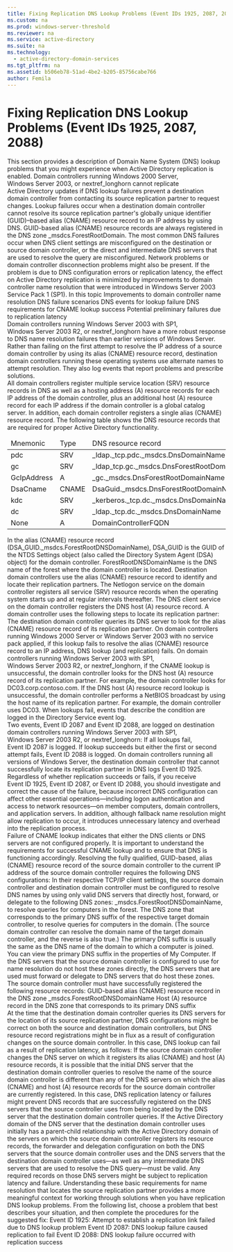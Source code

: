 ```yaml
---
title: Fixing Replication DNS Lookup Problems (Event IDs 1925, 2087, 2088)
ms.custom: na
ms.prod: windows-server-threshold
ms.reviewer: na
ms.service: active-directory
ms.suite: na
ms.technology: 
  - active-directory-domain-services
ms.tgt_pltfrm: na
ms.assetid: b506eb78-51ad-4be2-b205-85756cabe766
author: Femila
---
```

# Fixing Replication DNS Lookup Problems (Event IDs 1925, 2087, 2088)
<?xml version="1.0" encoding="utf-8"?>
<developerConceptualDocument xmlns="http://ddue.schemas.microsoft.com/authoring/2003/5" xmlns:xlink="http://www.w3.org/1999/xlink" xmlns:xsi="http://www.w3.org/2001/XMLSchema-instance" xsi:schemaLocation="http://ddue.schemas.microsoft.com/authoring/2003/5 http://clixdevr3.blob.core.windows.net/ddueschema/developer.xsd">
  <introduction>
    <para>This section provides a description of Domain Name System (DNS) lookup problems that you might experience when Active Directory replication is enabled.</para>
    <para>Domain controllers running Windows 2000 Server, Windows Server 2003, or <token>nextref_longhorn</token> cannot replicate Active Directory updates if DNS lookup failures prevent a destination domain controller from contacting its source replication partner to request changes. Lookup failures occur when a destination domain controller cannot resolve its source replication partner's globally unique identifier (GUID)–based alias (CNAME) resource record to an IP address by using DNS. GUID-based alias (CNAME) resource records are always registered in the DNS zone _msdcs.<placeholder>ForestRootDomain</placeholder>.</para>
    <para>The most common DNS failures occur when DNS client settings are misconfigured on the destination or source domain controller, or the direct and intermediate DNS servers that are used to resolve the query are misconfigured. Network problems or domain controller disconnection problems might also be present. If the problem is due to DNS configuration errors or replication latency, the effect on Active Directory replication is minimized by improvements to domain controller name resolution that were introduced in Windows Server 2003 Service Pack 1 (SP1).</para>
    <para>
      <embeddedLabel>In this topic</embeddedLabel>
    </para>
    <list class="bullet">
      <listItem>
        <para>
          <link xlink:href="#BKMK_Improvements">Improvements to domain controller name resolution</link>
        </para>
        <list class="bullet">
          <listItem>
            <para>
              <link xlink:href="#BKMK_DNS_Failure">DNS failure scenarios</link>
            </para>
          </listItem>
          <listItem>
            <para>
              <link xlink:href="#BKMK_DNS_Events">DNS events for lookup failure</link>
            </para>
          </listItem>
        </list>
      </listItem>
      <listItem>
        <para>
          <link xlink:href="#BKMK_DNS_Requirements">DNS requirements for CNAME lookup success</link>
        </para>
        <list class="bullet">
          <listItem>
            <para>
              <link xlink:href="#BKMK_Potential_Failures">Potential preliminary failures due to replication latency</link>
            </para>
          </listItem>
        </list>
      </listItem>
    </list>
  </introduction>
  <section address="BKMK_Improvements">
    <title>Improvements to domain controller name resolution</title>
    <content>
      <para>Domain controllers running Windows Server 2003 with SP1, Windows Server 2003 R2, or <token>nextref_longhorn</token> have a more robust response to DNS name resolution failures than earlier versions of Windows Server. Rather than failing on the first attempt to resolve the IP address of a source domain controller by using its alias (CNAME) resource record, destination domain controllers running these operating systems use alternate names to attempt resolution. They also log events that report problems and prescribe solutions.</para>
    </content>
    <sections>
      <section address="BKMK_DNS_Failure">
        <title>DNS failure scenarios</title>
        <content>
          <para>All domain controllers register multiple service location (SRV) resource records in DNS as well as a hosting address (A) resource records for each IP address of the domain controller, plus an additional host (A) resource record for each IP address if the domain controller is a global catalog server. In addition, each domain controller registers a single alias (CNAME) resource record. </para>
          <para>The following table shows the DNS resource records that are required for proper Active Directory functionality.</para>
          <table xmlns:caps="http://schemas.microsoft.com/build/caps/2013/11">
            <thead>
              <tr>
                <TD colspan="1">
                  <para>Mnemonic</para>
                </TD>
                <TD colspan="1">
                  <para>Type</para>
                </TD>
                <TD colspan="1">
                  <para>DNS resource record</para>
                </TD>
              </tr>
            </thead>
            <tbody>
              <tr>
                <TD colspan="1">
                  <para>pdc</para>
                </TD>
                <TD colspan="1">
                  <para>SRV</para>
                </TD>
                <TD colspan="1">
                  <para>_ldap._tcp.pdc._msdcs.<placeholder>DnsDomainName</placeholder></para>
                </TD>
              </tr>
              <tr>
                <TD colspan="1">
                  <para>gc</para>
                </TD>
                <TD colspan="1">
                  <para>SRV</para>
                </TD>
                <TD colspan="1">
                  <para>_ldap_tcp.gc._msdcs.<placeholder>DnsForestRootDomainName</placeholder></para>
                </TD>
              </tr>
              <tr>
                <TD colspan="1">
                  <para>GcIpAddress</para>
                </TD>
                <TD colspan="1">
                  <para>A</para>
                </TD>
                <TD colspan="1">
                  <para>_gc._msdcs.<placeholder>DnsForestRootDomainName</placeholder></para>
                </TD>
              </tr>
              <tr>
                <TD colspan="1">
                  <para>DsaCname</para>
                </TD>
                <TD colspan="1">
                  <para>CNAME</para>
                </TD>
                <TD colspan="1">
                  <para>
                    <placeholder>DsaGuid</placeholder>._msdcs.<placeholder>DnsForestRootDomainName</placeholder></para>
                </TD>
              </tr>
              <tr>
                <TD colspan="1">
                  <para>kdc</para>
                </TD>
                <TD colspan="1">
                  <para>SRV</para>
                </TD>
                <TD colspan="1">
                  <para>_kerberos._tcp.dc._msdcs.<placeholder>DnsDomainName</placeholder></para>
                </TD>
              </tr>
              <tr>
                <TD colspan="1">
                  <para>dc</para>
                </TD>
                <TD colspan="1">
                  <para>SRV</para>
                </TD>
                <TD colspan="1">
                  <para>_ldap._tcp.dc._msdcs.<placeholder>DnsDomainName</placeholder></para>
                </TD>
              </tr>
              <tr>
                <TD colspan="1">
                  <para>None</para>
                </TD>
                <TD colspan="1">
                  <para>A</para>
                </TD>
                <TD colspan="1">
                  <para>
                    <placeholder>DomainControllerFQDN</placeholder>
                  </para>
                </TD>
              </tr>
            </tbody>
          </table>
          <para>In the alias (CNAME) resource record (<placeholder>DSA_GUID</placeholder>._msdcs.<placeholder>ForestRootDNSDomainName</placeholder>), <placeholder>DSA_GUID</placeholder> is the GUID of the NTDS Settings object (also called the Directory System Agent (DSA) object) for the domain controller. <placeholder>ForestRootDNSDomainName</placeholder> is the DNS name of the forest where the domain controller is located. Destination domain controllers use the alias (CNAME) resource record to identify and locate their replication partners.</para>
          <para>The Netlogon service on the domain controller registers all service (SRV) resource records when the operating system starts up and at regular intervals thereafter. The DNS client service on the domain controller registers the DNS host (A) resource record.</para>
          <para>A domain controller uses the following steps to locate its replication partner: </para>
          <list class="ordered">
            <listItem>
              <para>The destination domain controller queries its DNS server to look for the alias (CNAME) resource record of its replication partner. On domain controllers running Windows 2000 Server or Windows Server 2003 with no service pack applied, if this lookup fails to resolve the alias (CNAME) resource record to an IP address, DNS lookup (and replication) fails.</para>
            </listItem>
            <listItem>
              <para>On domain controllers running Windows Server 2003 with SP1, Windows Server 2003 R2, or <token>nextref_longhorn</token>, if the CNAME lookup is unsuccessful, the domain controller looks for the DNS host (A) resource record of its replication partner. For example, the domain controller looks for DC03.corp.contoso.com.</para>
            </listItem>
            <listItem>
              <para>If the DNS host (A) resource record lookup is unsuccessful, the domain controller performs a NetBIOS broadcast by using the host name of its replication partner. For example, the domain controller uses DC03.</para>
            </listItem>
          </list>
          <para>When lookups fail, events that describe the condition are logged in the Directory Service event log.</para>
        </content>
      </section>
      <section address="BKMK_DNS_Events">
        <title>DNS events for lookup failure</title>
        <content>
          <para>Two events, Event ID 2087 and Event ID 2088, are logged on destination domain controllers running Windows Server 2003 with SP1, Windows Server 2003 R2, or <token>nextref_longhorn</token>: </para>
          <list class="bullet">
            <listItem>
              <para>If all lookups fail, Event ID 2087 is logged. </para>
            </listItem>
            <listItem>
              <para>If lookup succeeds but either the first or second attempt fails, Event ID 2088 is logged.</para>
            </listItem>
          </list>
          <para>On domain controllers running all versions of Windows Server, the destination domain controller that cannot successfully locate its replication partner in DNS logs Event ID 1925.</para>
          <para>Regardless of whether replication succeeds or fails, if you receive Event ID 1925, Event ID 2087, or Event ID 2088, you should investigate and correct the cause of the failure, because incorrect DNS configuration can affect other essential operations—including logon authentication and access to network resources—on member computers, domain controllers, and application servers. In addition, although fallback name resolution might allow replication to occur, it introduces unnecessary latency and overhead into the replication process.</para>
        </content>
      </section>
    </sections>
  </section>
  <section address="BKMK_DNS_Requirements">
    <title>DNS requirements for CNAME lookup success</title>
    <content>
      <para>Failure of CNAME lookup indicates that either the DNS clients or DNS servers are not configured properly. It is important to understand the requirements for successful CNAME lookup and to ensure that DNS is functioning accordingly.</para>
      <para>Resolving the fully qualified, GUID-based, alias (CNAME) resource record of the source domain controller to the current IP address of the source domain controller requires the following DNS configurations:</para>
      <list class="ordered">
        <listItem>
          <para>In their respective TCP/IP client settings, the source domain controller and destination domain controller must be configured to resolve DNS names by using only valid DNS servers that directly host, forward, or delegate to the following DNS zones: </para>
          <list class="ordered">
            <listItem>
              <para>_msdcs.<placeholder>ForestRootDNSDomainName</placeholder>, to resolve queries for computers in the forest.</para>
            </listItem>
            <listItem>
              <para>The DNS zone that corresponds to the primary DNS suffix of the respective target domain controller, to resolve queries for computers in the domain. (The source domain controller can resolve the domain name of the target domain controller, and the reverse is also true.) The primary DNS suffix is usually the same as the DNS name of the domain to which a computer is joined. You can view the primary DNS suffix in the properties of My Computer.</para>
            </listItem>
          </list>
          <para>If the DNS servers that the source domain controller is configured to use for name resolution do not host these zones directly, the DNS servers that are used must forward or delegate to DNS servers that do host these zones. </para>
        </listItem>
        <listItem>
          <para>The source domain controller must have successfully registered the following resource records: </para>
          <list class="bullet">
            <listItem>
              <para>GUID-based alias (CNAME) resource record in the DNS zone _msdcs.<placeholder>ForestRootDNSDomainName</placeholder> </para>
            </listItem>
            <listItem>
              <para>Host (A) resource record in the DNS zone that corresponds to its primary DNS suffix </para>
            </listItem>
          </list>
        </listItem>
      </list>
    </content>
    <sections>
      <section address="BKMK_Potential_Failures">
        <title>Potential preliminary failures due to replication latency</title>
        <content>
          <para>At the time that the destination domain controller queries its DNS servers for the location of its source replication partner, DNS configurations might be correct on both the source and destination domain controllers, but DNS resource record registrations might be in flux as a result of configuration changes on the source domain controller. In this case, DNS lookup can fail as a result of replication latency, as follows: </para>
          <list class="bullet">
            <listItem>
              <para>If the source domain controller changes the DNS server on which it registers its alias (CNAME) and host (A) resource records, it is possible that the initial DNS server that the destination domain controller queries to resolve the name of the source domain controller is different than any of the DNS servers on which the alias (CNAME) and host (A) resource records for the source domain controller are currently registered. In this case, DNS replication latency or failures might prevent DNS records that are successfully registered on the DNS servers that the source controller uses from being located by the DNS server that the destination domain controller queries.</para>
            </listItem>
            <listItem>
              <para>If the Active Directory domain of the DNS server that the destination domain controller uses initially has a parent-child relationship with the Active Directory domain of the servers on which the source domain controller registers its resource records, the forwarder and delegation configuration on both the DNS servers that the source domain controller uses and the DNS servers that the destination domain controller uses—as well as any intermediate DNS servers that are used to resolve the DNS query—must be valid. Any required records on those DNS servers might be subject to replication latency and failure.</para>
            </listItem>
          </list>
          <para>Understanding these basic requirements for name resolution that locates the source replication partner provides a more meaningful context for working through solutions when you have replication DNS lookup problems. </para>
          <para>From the following list, choose a problem that best describes your situation, and then complete the procedures for the suggested fix:</para>
          <para>
            <link xlink:href="6460101a-f188-47c7-aa53-172422d48606">Event ID 1925: Attempt to establish a replication link failed due to DNS lookup problem</link>
          </para>
          <para>
            <link xlink:href="85b1d179-f53e-4f95-b0b8-5b1c096a8076">Event ID 2087: DNS lookup failure caused replication to fail</link>
          </para>
          <para>
            <link xlink:href="15df3aec-0e5c-41da-a7c6-7710d57f9ffd">Event ID 2088: DNS lookup failure occurred with replication success</link>
          </para>
        </content>
      </section>
    </sections>
  </section>
  <relatedTopics />
</developerConceptualDocument>